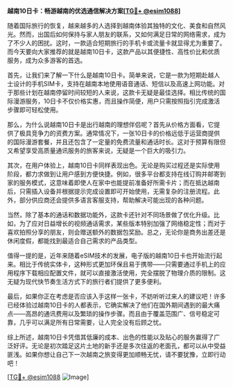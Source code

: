 **越南10日卡：畅游越南的优选通信解决方案[[TG💪+ @esim1088](https://t.me/s/esim1088)]**

随着国际旅行的恢复，越来越多的人选择到越南体验其独特的文化、美食和自然风光。然而，出国后如何保持与家人朋友的联系，又如何满足日常的网络需求，成为了不少人的困扰。这时，一款适合短期旅行的手机卡或流量卡就显得尤为重要了。而今天要向大家推荐的就是越南10日卡，这款产品以其便捷性、高性价比和优质服务，成为众多游客的首选。

首先，让我们来了解一下什么是越南10日卡。简单来说，它是一款为短期赴越人士设计的手机SIM卡，支持在越南本地使用语音通话、短信以及高速上网功能。对于那些计划在越南停留时间较短的人来说，这款卡无疑是最佳选择。相比传统的国际漫游服务，10日卡不仅价格实惠，而且操作简便，用户只需按照指引完成激活步骤即可轻松使用。

那么，为什么说越南10日卡是出行越南的理想伴侣呢？首先从价格方面看，它提供了极具竞争力的资费方案。通常情况下，一张10日卡的价格远低于运营商提供的国际漫游套餐，并且还包含了一定量的免费流量和通话时长。这对于预算有限但又希望享受高质量通讯服务的旅客来说，无疑是一个巨大的吸引力。

其次，在用户体验上，越南10日卡同样表现出色。无论是购买过程还是实际使用阶段，都力求做到让用户感到方便快捷。例如，很多平台都支持在线订购并邮寄到家的服务模式，这意味着即使人在家中也能提前准备好所需卡片；而在抵达越南后，只需插入设备并根据提示完成设置即可开始使用，无需复杂的注册流程。此外，部分供应商还会提供多语言客服支持，帮助解决可能出现的各种问题。

当然，除了基本的通话和数据功能外，这款卡还针对不同场景做了优化升级。比如，为了应对日益增长的视频通话需求，某些版本特别加强了网络稳定性；而对于喜欢拍照分享的朋友，则会赠送额外的数据包奖励。总之，无论你是商务出差还是休闲度假，都能找到最适合自己需求的产品类型。

值得一提的是，近年来随着eSIM技术的发展，电子版的越南10日卡也开始流行起来。相比于传统实体卡，这种形式更加环保且易于携带——只需要通过手机上的应用程序下载相应配置文件，就可以直接激活使用，完全摆脱了物理介质的限制。这无疑为现代快节奏生活方式下的旅行者们提供了更多便利。

最后，如果你正在考虑是否应该入手这样一张卡，不妨听听过来人的建议吧！许多已经体验过越南10日卡的人都表示，它确实解决了他们在国外期间遇到的最大痛点——高昂的通讯费用以及繁琐的操作步骤。而且由于覆盖范围广、信号稳定可靠，几乎可以满足所有日常需要，让人完全没有后顾之忧。

综上所述，越南10日卡凭借其低廉的成本、出色的性能以及贴心的服务赢得了广泛好评。无论是初次踏足这片土地的新手还是多次往返的老面孔，都可以从中受益匪浅。如果你想让自己下一次越南之旅变得更加顺畅无忧，请不要犹豫，立即行动吧！

[[TG💪+ @esim1088](https://t.me/s/esim1088) ![Image](https://i.postimg.cc/4NQfJmqS/Snipaste-2025-05-13-00-14-12.png)]